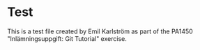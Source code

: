 # Test
This is a test file created by Emil Karlström as part of the PA1450 "Inlämningsuppgift: Git Tutorial" exercise.
